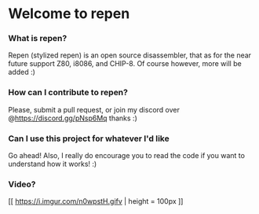 # Welcome to repen

### What is repen?
Repen (stylized repen) is an open source disassembler, that as for the near future support Z80, i8086, and CHIP-8. Of course however, more will be added :)

### How can I contribute to repen?
Please, submit a pull request, or join my discord over @https://discord.gg/pNsp6Mq thanks :)

### Can I use this project for whatever I'd like
Go ahead! Also, I really do encourage you to read the code if you want to understand how it works! :)

### Video?
[[ https://i.imgur.com/n0wpstH.gifv | height = 100px ]]
